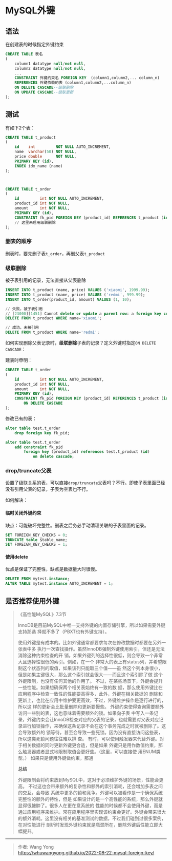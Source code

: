 # MySQL外键


## 语法

在创建表的时候指定外键约束

```sql
CREATE TABLE 表名
(
    column1 datatype null/not null,
    column2 datatype null/not null,
    ...
    CONSTRAINT 外键约束名 FOREIGN KEY  (column1,column2,... column_n) 
    REFERENCES 外键依赖的表 (column1,column2,...column_n)
    ON DELETE CASCADE--级联删除
    ON UPDATE CASCADE--级联更新
);
```

## 测试

有如下2个表：

```sql
CREATE TABLE t_product
(
    id    int         NOT NULL AUTO_INCREMENT,
    name  varchar(50) NOT NULL,
    price double      NOT NULL,
    PRIMARY KEY (id),
    INDEX idx_name (name)
);



CREATE TABLE t_order
(
    id         int NOT NULL AUTO_INCREMENT,
    product_id int NOT NULL,
    amount     int NOT NULL,
    PRIMARY KEY (id),
    CONSTRAINT fk_pid FOREIGN KEY (product_id) REFERENCES t_product (id)
    // 这里未启用级联删除
);
```

### 删表的顺序

删表时，要先删子表`t_order`，再删父表`t_product`

### 级联删除

被子表引用的记录，无法直接从父表删除

```sql
INSERT INTO t_product (name, price) VALUES ('xiaomi', 1999.99);
INSERT INTO t_product (name, price) VALUES ('redmi', 999.99);
INSERT INTO t_order(product_id, amount) VALUES (1, 10);

// 失败，被子表引用
// [23000][1451] Cannot delete or update a parent row: a foreign key constraint fails
DELETE FROM t_product WHERE name='xiaomi';

// 成功，未被引用
DELETE FROM t_product WHERE name='redmi';
```

如何实现删除父表记录时，**级联删除**子表的记录？定义外键时指定`ON DELETE CASCADE`：

建表时申明：

```sql
CREATE TABLE t_order
(
    id         int NOT NULL AUTO_INCREMENT,
    product_id int NOT NULL,
    amount     int NOT NULL,
    PRIMARY KEY (id),
    CONSTRAINT fk_pid FOREIGN KEY (product_id) REFERENCES t_product (id) 
        ON DELETE CASCADE
);
```

修改已有的表：

```sql
alter table test.t_order
    drop foreign key fk_pid;

alter table test.t_order
    add constraint fk_pid
        foreign key (product_id) references test.t_product (id)
            on delete cascade;

```

### drop/truncate父表

设置了级联关系的表，可以直接`drop/truncate`父表吗？不行。即使子表里面已经没有引用父表的记录，子表为空表也不行。

如何解决：

#### 临时关闭外键约束

缺点：可能破坏完整性。删表之后务必手动清理关联的子表里面的记录。

```sql
SET FOREIGN_KEY_CHECKS = 0; 
TRUNCATE table $table_name; 
SET FOREIGN_KEY_CHECKS = 1;
```

#### 使用delete

优点是保证了完整性，缺点是数据量大时很慢。

```sql
DELETE FROM mytest.instance;
ALTER TABLE mytest.instance AUTO_INCREMENT = 1;
```

## 是否推荐使用外键

> 《高性能MySQL》7.3节
>
> InnoDB是目前MySQL中唯一支持外键的内置存储引擎，所以如果需要外键支持那选
> 择就不多了（PBXT也有外键支持）。
>
> 使用外键是有成本的。比如外键通常都要求每次在修改数据时都要在另外一张表中多
> 执行一次查找操作。虽然InnoDB强制外键使用索引，但还是无法消除这种约束检查的开
> 销。如果外键列的选择性很低，则会导致一个非常大且选择性很低的索引。例如，在一个
> 非常大的表上有status列，并希望限制这个状态列的取值，如果该列只能取三个值——虽
> 然这个列本身很小，但是如果主键很大，那么这个索引就会很大——而且这个索引除了做
> 这个外键限制，也没有任何其他的作用了。
> 不过，在某些场景下，外键会提升一些性能。如果想确保两个相关表始终有一致的数
> 据，那么使用外键比在应用程序中检查一致性的性能要高得多，此外，外键在相关数据的
> 删除和更新上，也比在应用中维护要更高效，不过，外键维护操作是逐行进行的，所以这
> 样的更新会比批量删除和更新要慢些。
> 外键约束使得查询需要额外访问一些别的表，这也意味着需要额外的锁。如果向子表
> 中写入一条记录，外键约束会让InnoDB检查对应的父表的记录，也就需要对父表对应记
> 录进行加锁操作，来确保这条记录不会在这个事务完成之时就被删除了。这会导致额外的
> 锁等待，甚至会导致一些死锁。因为没有直接访问这些表，所以这类死锁问题往往难以排
> 查。
> 有时，可以使用触发器来代替外键。对于相关数据的同时更新外键更合适，但是如果
> 外键只是用作数值约束，那么触发器或者显式地限制取值会更好些。（这里，可以直接使
> 用ENUM类型。）
> 如果只是使用外键做约束，那通
>
> **总结**
>
> 外键限制会将约束放到MySQL中，这对于必须维护外键的场景，性能会更高。
> 不过这也会带来额外的复杂性和额外的索引消耗，还会增加多表之间的交互，会导致
> 系统中更多的锁和竞争。外键可以被看作是一个确保系统完整性的额外的特性，但是
> 如果设计的是一个高性能的系统，那么外键就显得很臃肿了。很多人在更在意系统的
> 性能的时候都不会使用外键，而是通过应用程序来维护。常在应用程序里实现该约束会更好。外键会带来很大
> 的额外消耗。这里没有相关的基准测试的数据，不过我们碰到过很多案例，在对性能进行
> 剖析时发现外键约束就是瓶颈所在，删除外键后性能立即大幅提升。

---

> 作者: Wang Yong  
> https://whuwangyong.github.io/2022-08-22-mysql-foreign-key/
